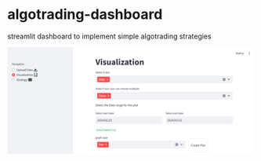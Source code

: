 # algotrading-dashboard
streamlit dashboard to implement simple algotrading strategies

![visual example](images/image.png)
